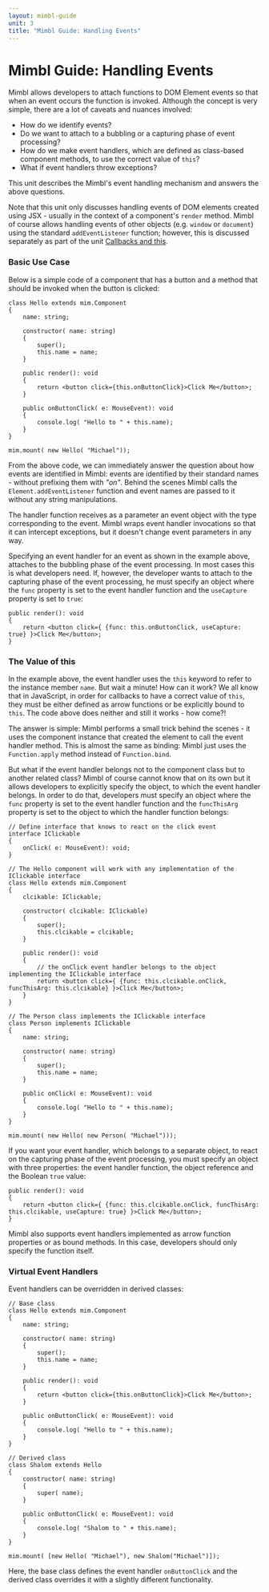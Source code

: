 ```yaml
---
layout: mimbl-guide
unit: 3
title: "Mimbl Guide: Handling Events"
---
```


# Mimbl Guide: Handling Events
Mimbl allows developers to attach functions to DOM Element events so that when an event occurs the function is invoked. Although the concept is very simple, there are a lot of caveats and nuances involved:

- How do we identify events?
- Do we want to attach to a bubbling or a capturing phase of event processing?
- How do we make event handlers, which are defined as class-based component methods, to use the correct value of `this`?
- What if event handlers throw exceptions?

This unit describes the Mimbl's event handling mechanism and answers the above questions.

Note that this unit only discusses handling events of DOM elements created using JSX - usually in the context of a component's `render` method. Mimbl of course allows handling events of other objects (e.g. `window` or `document`) using the standard `addEventListener` function; however, this is discussed separately as part of the unit [Callbacks and this](callbacks-and-this.html).

### Basic Use Case
Below is a simple code of a component that has a button and a method that should be invoked when the button is clicked:

```tsx
class Hello extends mim.Component
{
    name: string;

    constructor( name: string)
    {
        super();
        this.name = name;
    }

    public render(): void
    {
        return <button click={this.onButtonClick}>Click Me</button>;
    }

    public onButtonClick( e: MouseEvent): void
    {
        console.log( "Hello to " + this.name);
    }
}

mim.mount( new Hello( "Michael"));
```

From the above code, we can immediately answer the question about how events are identified in Mimbl: events are identified by their standard names - without prefixing them with *"on"*. Behind the scenes Mimbl calls the `Element.addEventListener` function and event names are passed to it without any string manipulations.

The handler function receives as a parameter an event object with the type corresponding to the event. Mimbl wraps event handler invocations so that it can intercept exceptions, but it doesn't change event parameters in any way.

Specifying an event handler for an event as shown in the example above, attaches to the bubbling phase of the event processing. In most cases this is what developers need. If, however, the developer wants to attach to the capturing phase of the event processing, he must specify an object where the `func` property is set to the event handler function and the `useCapture` property is set to `true`:

```tsx
public render(): void
{
    return <button click={ {func: this.onButtonClick, useCapture: true} }>Click Me</button>;
}
```

### The Value of **this**
In the example above, the event handler uses the `this` keyword to refer to the instance member `name`. But wait a minute! How can it work? We all know that in JavaScript, in order for callbacks to have a correct value of `this`, they must be either defined as arrow functions or be explicitly bound to `this`. The code above does neither and still it works - how come?!

The answer is simple: Mimbl performs a small trick behind the scenes - it uses the component instance that created the element to call the event handler method. This is almost the same as binding: Mimbl just uses the `Function.apply` method instead of `Function.bind`.

But what if the event handler belongs not to the component class but to another related class? Mimbl of course cannot know that on its own but it allows developers to explicitly specify the object, to which the event handler belongs. In order to do that, developers must specify an object where the `func` property is set to the event handler function and the `funcThisArg` property is set to the object to which the handler function belongs:

```tsx
// Define interface that knows to react on the click event
interface IClickable
{
    onClick( e: MouseEvent): void;
}

// The Hello component will work with any implementation of the IClickable interface
class Hello extends mim.Component
{
    clcikable: IClickable;

    constructor( clcikable: IClickable)
    {
        super();
        this.clcikable = clcikable;
    }

    public render(): void
    {
        // the onClick event handler belongs to the object implementing the IClickable interface
        return <button click={ {func: this.clcikable.onClick, funcThisArg: this.clcikable} }>Click Me</button>;
    }
}

// The Person class implements the IClickable interface
class Person implements IClickable
{
    name: string;

    constructor( name: string)
    {
        super();
        this.name = name;
    }

    public onClick( e: MouseEvent): void
    {
        console.log( "Hello to " + this.name);
    }
}

mim.mount( new Hello( new Person( "Michael")));
```

If you want your event handler, which belongs to a separate object, to react on the capturing phase of the event processing, you must specify an object with three properties: the event handler function, the object reference and the Boolean `true` value:

```tsx
public render(): void
{
    return <button click={ {func: this.clcikable.onClick, funcThisArg: this.clcikable, useCapture: true} }>Click Me</button>;
}
```

Mimbl also supports event handlers implemented as arrow function properties or as bound methods. In this case, developers should only specify the function itself.


### Virtual Event Handlers
Event handlers can be overridden in derived classes:

```tsx
// Base class
class Hello extends mim.Component
{
    name: string;

    constructor( name: string)
    {
        super();
        this.name = name;
    }

    public render(): void
    {
        return <button click={this.onButtonClick}>Click Me</button>;
    }

    public onButtonClick( e: MouseEvent): void
    {
        console.log( "Hello to " + this.name);
    }
}

// Derived class
class Shalom extends Hello
{
    constructor( name: string)
    {
        super( name);
    }

    public onButtonClick( e: MouseEvent): void
    {
        console.log( "Shalom to " + this.name);
    }
}

mim.mount( [new Hello( "Michael"), new Shalom("Michael")]);
```

Here, the base class defines the event handler `onButtonClick` and the derived class overrides it with a slightly different functionality.




